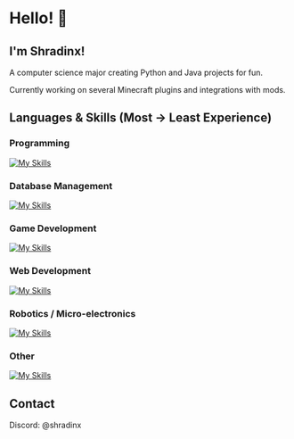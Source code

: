 # Hello! 👋

## I'm Shradinx!

A computer science major creating Python and Java projects for fun.

Currently working on several Minecraft plugins and integrations with mods.

## Languages & Skills (Most -> Least Experience)

### Programming
[![My Skills](https://skillicons.dev/icons?i=py,java,cs,kotlin)](https://skillicons.dev)

### Database Management
[![My Skills](https://skillicons.dev/icons?i=mysql)](https://skillicons.dev)

### Game Development
[![My Skills](https://skillicons.dev/icons?i=unity)](https://skillicons.dev)

### Web Development
[![My Skills](https://skillicons.dev/icons?i=html,css,js)](https://skillicons.dev)

### Robotics / Micro-electronics
[![My Skills](https://skillicons.dev/icons?i=arduino,raspberrypi)](https://skillicons.dev)

### Other
[![My Skills](https://skillicons.dev/icons?i=arch,ubuntu,gradle,windows,dotnet,maven,opencv)](https://skillicons.dev)

## Contact
Discord: @shradinx
